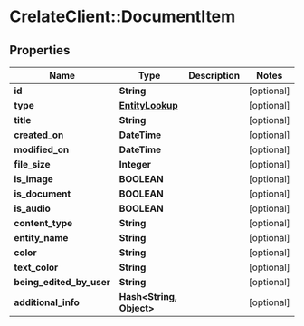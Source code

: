 # CrelateClient::DocumentItem

## Properties
Name | Type | Description | Notes
------------ | ------------- | ------------- | -------------
**id** | **String** |  | [optional] 
**type** | [**EntityLookup**](EntityLookup.md) |  | [optional] 
**title** | **String** |  | [optional] 
**created_on** | **DateTime** |  | [optional] 
**modified_on** | **DateTime** |  | [optional] 
**file_size** | **Integer** |  | [optional] 
**is_image** | **BOOLEAN** |  | [optional] 
**is_document** | **BOOLEAN** |  | [optional] 
**is_audio** | **BOOLEAN** |  | [optional] 
**content_type** | **String** |  | [optional] 
**entity_name** | **String** |  | [optional] 
**color** | **String** |  | [optional] 
**text_color** | **String** |  | [optional] 
**being_edited_by_user** | **String** |  | [optional] 
**additional_info** | **Hash&lt;String, Object&gt;** |  | [optional] 


